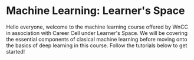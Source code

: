 # Machine Learning: Learner's Space

Hello everyone, welcome to the machine learning course offered by WnCC in association with Career Cell under Learner's Space. We will be covering the essential components of clasical machine learning
before moving onto the basics of deep learning in this course. Follow the tutorials below to get started!
